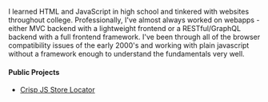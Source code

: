 I learned HTML and JavaScript in high school and tinkered with websites throughout college. Professionally, I've almost always worked on webapps - either MVC backend with a lightweight frontend or a RESTful/GraphQL backend with a full frontend framework. I've been through all of the browser compatibility issues of the early 2000's and working with plain javascript without a framework enough to understand the fundamentals very well.

#### Public Projects

- [Crisp JS Store Locator](https://github.com/gocrisp/store-locator)
